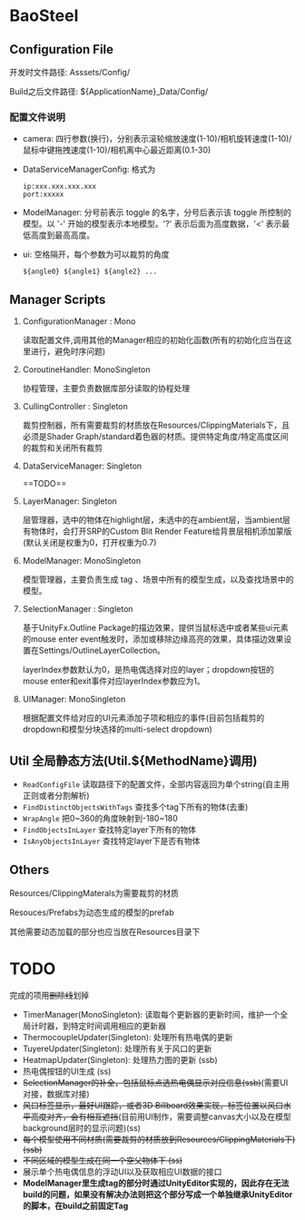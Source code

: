 # BaoSteel

## Configuration  File

开发时文件路径: Asssets/Config/

Build之后文件路径: ${ApplicationName}_Data/Config/

### 配置文件说明

- camera: 四行参数(换行)，分别表示滚轮缩放速度(1-10)/相机旋转速度(1-10)/鼠标中键拖拽速度(1-10)/相机离中心最近距离(0.1-30)

- DataServiceManagerConfig: 格式为

  ```
  ip:xxx.xxx.xxx.xxx
  port:xxxxx
  ```

- ModelManager: 分号前表示 toggle 的名字，分号后表示该 toggle 所控制的模型。以 '-' 开始的模型表示本地模型。'?' 表示后面为高度数据，'<' 表示最低高度到最高高度。

- ui: 空格隔开，每个参数为可以裁剪的角度

  ```
  ${angle0} ${angle1} ${angle2} ...
  ```

## Manager Scripts

1. ConfigurationManager : Mono

   读取配置文件,调用其他的Manager相应的初始化函数(所有的初始化应当在这里进行，避免时序问题)
   
2. CoroutineHandler: MonoSingleton

   协程管理，主要负责数据库部分读取的协程处理

3. CullingController : Singleton

   裁剪控制器，所有需要裁剪的材质放在Resources/ClippingMaterials下，且必须是Shader Graph/standard着色器的材质。提供特定角度/特定高度区间的裁剪和关闭所有裁剪

4. DataServiceManager: Singleton

   ==TODO==

5. LayerManager: Singleton

   层管理器，选中的物体在highlight层，未选中的在ambient层，当ambient层有物体时，会打开SRP的Custom Blit Render Feature给背景层相机添加蒙版(默认关闭是权重为0，打开权重为0.7)

6. ModelManager: MonoSingleton

   模型管理器，主要负责生成 tag 、场景中所有的模型生成，以及查找场景中的模型。

7. SelectionManager : Singleton

   基于UnityFx.Outline Package的描边效果，提供当鼠标选中或者某些ui元素的mouse enter event触发时，添加或移除边缘高亮的效果，具体描边效果设置在Settings/OutlineLayerCollection。

   layerIndex参数默认为0，是热电偶选择对应的layer；dropdown按钮的mouse enter和exit事件对应layerIndex参数应为1。

8. UIManager: MonoSingleton

   根据配置文件给对应的UI元素添加子项和相应的事件(目前包括裁剪的dropdown和模型分块选择的multi-select dropdown)
   

## Util 全局静态方法(Util.${MethodName}调用)

- ```ReadConfigFile``` 读取路径下的配置文件，全部内容返回为单个string(自主用正则或者分割解析)
- ```FindDistinctObjectsWithTags``` 查找多个tag下所有的物体(去重)
- ```WrapAngle``` 把0\~360的角度映射到-180\~180
- ```FindObjectsInLayer``` 查找特定layer下所有的物体
- ```IsAnyObjectsInLayer``` 查找特定layer下是否有物体

## Others

Resources/ClippingMaterals为需要裁剪的材质

Resouces/Prefabs为动态生成的模型的prefab

其他需要动态加载的部分也应当放在Resources目录下

# TODO

完成的项用~~删除线~~划掉

- TimerManager(MonoSingleton): 读取每个更新器的更新时间，维护一个全局计时器，到特定时间调用相应的更新器
- ThermocoupleUpdater(Singleton): 处理所有热电偶的更新
- TuyereUpdater(Singleton): 处理所有关于风口的更新
- HeatmapUpdater(Singleton): 处理热力图的更新 (ssb)
- 热电偶按钮的UI生成 (ss)
- ~~SelectionManager的补全，包括鼠标点选热电偶显示对应信息(ssb)~~(需要UI对接，数据库对接)
- ~~风口标签显示，最好UI跟踪，或者3D Billboard效果实现，标签位置以风口水平高度对齐，会有相互遮挡~~(目前用UI制作，需要调整canvas大小以及在模型background层时的显示问题)(ss)
- ~~每个模型使用不同材质(需要裁剪的材质放到Resources/ClippingMaterials下)(ssb)~~
- ~~不同区域的模型生成在同一个空父物体下 (ss)~~
- 展示单个热电偶信息的浮动UI以及获取相应UI数据的接口
- **ModelManager里生成tag的部分时通过UnityEditor实现的，因此存在无法build的问题，如果没有解决办法则把这个部分写成一个单独继承UnityEditor的脚本，在build之前固定Tag**

